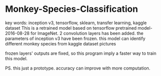 # Monkey-Species-Classification
key words: inception v3, tensorflow, sklearn, transfer learning, kaggle dataset
This is a retrained model based on tensorflow pretrained model-2016-08-28 for ImageNet. 2 convolution layers has been added.
the parameters of inception v3 have been frozen.
this model can identify different monkey species from kaggle dataset pictures

frozen layers' outputs are fixed, so this program imply a faster way to train this model.

PS. this just a prototype. accuracy can improve with more computation.
